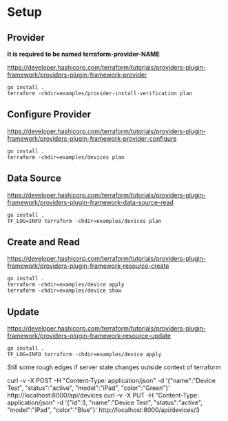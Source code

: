 # Setup

## Provider

**It is required to be named terraform-provider-NAME**

https://developer.hashicorp.com/terraform/tutorials/providers-plugin-framework/providers-plugin-framework-provider

```
go install .
terraform -chdir=examples/provider-install-verification plan 
```

## Configure Provider 

https://developer.hashicorp.com/terraform/tutorials/providers-plugin-framework/providers-plugin-framework-provider-configure

```
go install .
terraform -chdir=examples/devices plan
```

## Data Source

https://developer.hashicorp.com/terraform/tutorials/providers-plugin-framework/providers-plugin-framework-data-source-read

```
go install .
TF_LOG=INFO terraform -chdir=examples/devices plan
```

## Create and Read

https://developer.hashicorp.com/terraform/tutorials/providers-plugin-framework/providers-plugin-framework-resource-create

```
go install .
terraform -chdir=examples/device apply        
terraform -chdir=examples/device show
```

## Update

https://developer.hashicorp.com/terraform/tutorials/providers-plugin-framework/providers-plugin-framework-resource-update


```
go install .
TF_LOG=INFO terraform -chdir=examples/device apply
```

Still some rough edges if server state changes outside context of terraform



curl -v -X POST -H "Content-Type: application/json" -d '{"name":"Device Test", "status":"active", "model":"iPad", "color":"Green"}' http://localhost:8000/api/devices 
curl -v -X PUT -H "Content-Type: application/json" -d '{"id":3, "name":"Device Test", "status":"active", "model":"iPad", "color":"Blue"}' http://localhost:8000/api/devices/3